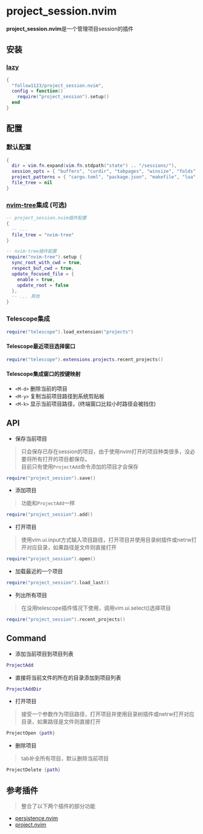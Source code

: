 # project_session.nvim

**project_session.nvim**是一个管理项目session的插件

## 安装

### [lazy](https://github.com/folke/lazy.nvim)

```lua
{
  "follow1123/project_session.nvim",
  config = function()
    require("project_session").setup()
  end
}
```

## 配置

### 默认配置

```lua
{
  dir = vim.fn.expand(vim.fn.stdpath("state") .. "/sessions/"),
  session_opts = { "buffers", "curdir", "tabpages", "winsize", "folds" },
  project_patterns = { "cargo.toml", "package.json", "makefile", "lua", "lazy-lock.json", ".git" },
  file_tree = nil
}
```

### [nvim-tree](https://github.com/nvim-tree/nvim-tree.lua)集成 (可选)

```lua
-- project_session.nvim插件配置
{
  -- ...
  file_tree = "nvim-tree"
}

-- nvim-tree插件配置
require("nvim-tree").setup {
  sync_root_with_cwd = true,
  respect_buf_cwd = true,
  update_focused_file = {
    enable = true,
    update_root = false
  },
  -- ... 其他
}
```

### Telescope集成

```lua
require("telescope").load_extension("projects")
```

#### Telescope最近项目选择窗口

```lua
require("telescope").extensions.projects.recent_projects()
```

#### Telescope集成窗口的按键映射

* `<M-d>` 删除当前的项目
* `<M-y>` 复制当前项目路径到系统剪贴板
* `<M-k>` 显示当前项目路径，(终端窗口比较小时路径会被挡住)

## API

* 保存当前项目

> 只会保存已存在session的项目，由于使用nvim打开的项目种类很多，没必要将所有打开的项目都保存。  
> 目前只有使用`ProjectAdd`命令添加的项目才会保存

```lua
require("project_session").save()
```

* 添加项目

> 功能和`ProjectAdd`一样

```lua
require("project_session").add()
```

* 打开项目

> 使用vim.ui.input方式输入项目路径，打开项目并使用目录树插件或netrw打开对应目录，如果路径是文件则直接打开  

```lua
require("project_session").open()
```

* 加载最近的一个项目

```lua
require("project_session").load_last()
```
* 列出所有项目

> 在没用telescope插件情况下使用，调用vim.ui.select()选择项目

```lua
require("project_session").recent_projects()
```

## Command

* 添加当前项目到项目列表

```lua
ProjectAdd
```

* 直接将当前文件的所在的目录添加到项目列表

```lua
ProjectAddDir
```

* 打开项目

> 接受一个参数作为项目路径，打开项目并使用目录树插件或netrw打开对应目录，如果路径是文件则直接打开  

```lua
ProjectOpen {path}
```

* 删除项目

> tab补全所有项目，默认删除当前项目

```lua
ProjectDelete {path}
```

## 参考插件

> 整合了以下两个插件的部分功能

* [persistence.nvim](https://github.com/folke/persistence.nvim)
* [project.nvim](https://github.com/ahmedkhalf/project.nvim)
